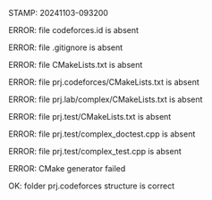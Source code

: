 STAMP: 20241103-093200
ERROR: file codeforces.id is absent
ERROR: file .gitignore is absent
ERROR: file CMakeLists.txt is absent
ERROR: file prj.codeforces/CMakeLists.txt is absent
ERROR: file prj.lab/complex/CMakeLists.txt is absent
ERROR: file prj.test/CMakeLists.txt is absent
ERROR: file prj.test/complex_doctest.cpp is absent
ERROR: file prj.test/complex_test.cpp is absent
ERROR: CMake generator failed
OK: folder prj.codeforces structure is correct
